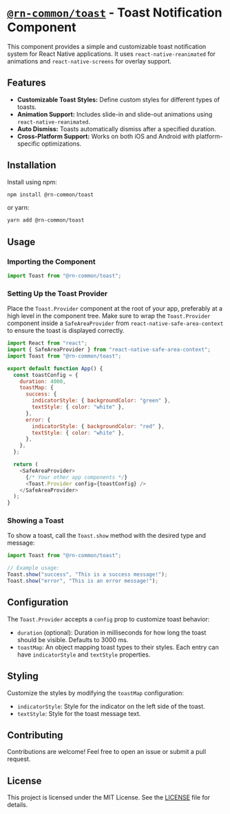 # [`@rn-common/toast`](./packages/toast) - Toast Notification Component

This component provides a simple and customizable toast notification system for React Native applications. It uses `react-native-reanimated` for animations and `react-native-screens` for overlay support.

## Features

- **Customizable Toast Styles:** Define custom styles for different types of toasts.
- **Animation Support:** Includes slide-in and slide-out animations using `react-native-reanimated`.
- **Auto Dismiss:** Toasts automatically dismiss after a specified duration.
- **Cross-Platform Support:** Works on both iOS and Android with platform-specific optimizations.

## Installation

Install using npm:

```bash
npm install @rn-common/toast
```

or yarn:

```bash
yarn add @rn-common/toast
```

## Usage

### Importing the Component

```javascript
import Toast from "@rn-common/toast";
```

### Setting Up the Toast Provider

Place the `Toast.Provider` component at the root of your app, preferably at a high level in the component tree.
Make sure to wrap the `Toast.Provider` component inside a `SafeAreaProvider` from `react-native-safe-area-context` to ensure the toast is displayed correctly.

```javascript
import React from "react";
import { SafeAreaProvider } from "react-native-safe-area-context";
import Toast from "@rn-common/toast";

export default function App() {
  const toastConfig = {
    duration: 4000,
    toastMap: {
      success: {
        indicatorStyle: { backgroundColor: "green" },
        textStyle: { color: "white" },
      },
      error: {
        indicatorStyle: { backgroundColor: "red" },
        textStyle: { color: "white" },
      },
    },
  };

  return (
    <SafeAreaProvider>
      {/* Your other app components */}
      <Toast.Provider config={toastConfig} />
    </SafeAreaProvider>
  );
}
```

### Showing a Toast

To show a toast, call the `Toast.show` method with the desired type and message:

```javascript
import Toast from "@rn-common/toast";

// Example usage:
Toast.show("success", "This is a success message!");
Toast.show("error", "This is an error message!");
```

## Configuration

The `Toast.Provider` accepts a `config` prop to customize toast behavior:

- `duration` (optional): Duration in milliseconds for how long the toast should be visible. Defaults to 3000 ms.
- `toastMap`: An object mapping toast types to their styles. Each entry can have `indicatorStyle` and `textStyle` properties.

## Styling

Customize the styles by modifying the `toastMap` configuration:

- `indicatorStyle`: Style for the indicator on the left side of the toast.
- `textStyle`: Style for the toast message text.

## Contributing

Contributions are welcome! Feel free to open an issue or submit a pull request.

## License

This project is licensed under the MIT License. See the [LICENSE](LICENSE) file for details.
